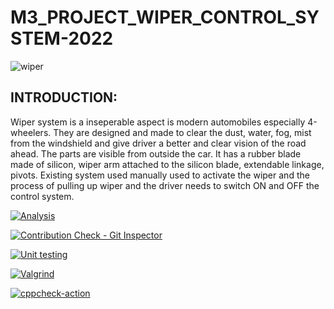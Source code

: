 # M3_PROJECT_WIPER_CONTROL_SYSTEM-2022

![wiper](https://user-images.githubusercontent.com/101571637/168277342-1c88334f-2e36-494f-b66f-4cad0d07270f.gif)

<h2>INTRODUCTION:</h2>

Wiper system is a inseperable aspect is modern automobiles especially 4-wheelers. They are designed and made to clear the dust, water, fog, mist from the windshield and give driver a better and clear vision of the road ahead. The parts are visible from outside the car. It has a rubber blade made of silicon, wiper arm attached to the silicon blade, extendable linkage, pivots. Existing system used manually used to activate the wiper and the process of pulling up wiper and the driver needs to switch ON and OFF the control system.

[![Analysis](https://github.com/Aakash241/M3_PROJECT_WIPER_CONTROL_SYSTEM-2022/actions/workflows/Analysiss.yml/badge.svg)](https://github.com/Aakash241/M3_PROJECT_WIPER_CONTROL_SYSTEM-2022/actions/workflows/Analysiss.yml)

[![Contribution Check - Git Inspector](https://github.com/Aakash241/M3_PROJECT_WIPER_CONTROL_SYSTEM-2022/actions/workflows/Git_Inspector.yml/badge.svg)](https://github.com/Aakash241/M3_PROJECT_WIPER_CONTROL_SYSTEM-2022/actions/workflows/Git_Inspector.yml)

[![Unit testing](https://github.com/Aakash241/M3_PROJECT_WIPER_CONTROL_SYSTEM-2022/actions/workflows/Unit_Testing.yml/badge.svg)](https://github.com/Aakash241/M3_PROJECT_WIPER_CONTROL_SYSTEM-2022/actions/workflows/Unit_Testing.yml)

[![Valgrind](https://github.com/Aakash241/M3_PROJECT_WIPER_CONTROL_SYSTEM-2022/actions/workflows/Valgrind.yml/badge.svg)](https://github.com/Aakash241/M3_PROJECT_WIPER_CONTROL_SYSTEM-2022/actions/workflows/Valgrind.yml)

[![cppcheck-action](https://github.com/Aakash241/M3_PROJECT_WIPER_CONTROL_SYSTEM-2022/actions/workflows/cpp%20check.yml/badge.svg)](https://github.com/Aakash241/M3_PROJECT_WIPER_CONTROL_SYSTEM-2022/actions/workflows/cpp%20check.yml)
